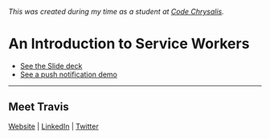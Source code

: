 _This was created during my time as a student at <a href="https://www.codechrysalis.io" target="_blank">Code Chrysalis</a>._

# An Introduction to Service Workers

- [See the Slide deck](https://docs.google.com/presentation/d/e/2PACX-1vTkoGA6wg4KE6G0Aol0hbCZE5x5CSxoF8XMEbqNg5-gYH-sfFhVOfFXBK2Zr4zRcjs6JcKiWQNu1-IN/pub?start=false&loop=false&delayms=3000)
- [See a push notification demo](https://sw-push.herokuapp.com/)

---

## Meet Travis

<a href="http://travisricks.com/" target="_blank">Website</a> | <a href="https://www.linkedin.com/in/travis-ricks/" target="_blank">LinkedIn</a> | <a href="https://twitter.com/itsTravisRicks" target="_blank">Twitter</a>
